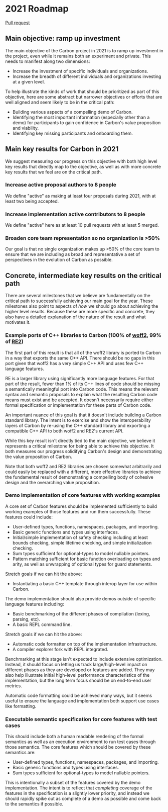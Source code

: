 # 2021 Roadmap

<!--
Part of the Carbon Language project, under the Apache License v2.0 with LLVM
Exceptions. See /LICENSE for license information.
SPDX-License-Identifier: Apache-2.0 WITH LLVM-exception
-->

[Pull request](https://github.com/carbon-language/carbon-lang/pull/253)

## Main objective: ramp up investment

The main objective of the Carbon project in 2021 is to ramp up investment in the
project, even while it remains both an experiment and private. This needs to
manifest along two dimensions:

-   Increase the investment of specific individuals and organizations.
-   Increase the breadth of different individuals and organizations investing at
    a given level.

To help illustrate the kinds of work that should be prioritized as part of this
objective, here are some abstract but narrower objectives or efforts that are
well aligned and seem likely to be in the critical path:

-   Building various aspects of a compelling demo of Carbon.
-   Identifying the most important information (especially other than a demo)
    for participants to gain confidence in Carbon's value proposition and
    viability.
-   Identifying key missing participants and onboarding them.

## Main key results for Carbon in 2021

We suggest measuring our progress on this objective with both high level key
results that directly map to the objective, as well as with more concrete key
results that we feel are on the critical path.

### Increase active proposal authors to 8 people

We define "active" as making at least four proposals during 2021, with at least
two being accepted.

### Increase implementation active contributors to 8 people

We define "active" here as at least 10 pull requests with at least 5 merged.

### Broaden core team representation so no organization is >50%

Our goal is that no single organization makes up >50% of the core team to ensure
that we are including as broad and representative a set of perspectives in the
evolution of Carbon as possible.

## Concrete, intermediate key results on the critical path

There are several milestones that we believe are fundamentally on the critical
path to successfully achieving our main goal for the year. These milestones also
point to aspects of _how_ we should go about achieving the higher level results.
Because these are more specific and concrete, they also have a detailed
explanation of the nature of the result and what motivates it.

### Example ports of C++ libraries to Carbon (100% of [woff2](https://github.com/google/woff2), 99% of [RE2](https://github.com/google/re2))

The first part of this result is that all of the woff2 library is ported to
Carbon in a way that exports the same C++ API. There should be no gaps in this
port given that woff2 has a very simple C++ API and uses few C++ language
features.

RE is a larger library using significantly more language features. For that part
of the result, fewer than 1% of its C++ lines of code should be missing a
semantically meaningful port into Carbon code. This means the relevant syntax
and semantic proposals to explain what the resulting Carbon code means must
exist and be accepted. It doesn't necessarily require either formal
specification or implementation for these parts of Carbon code.

An important nuance of this goal is that it doesn't include building a Carbon
standard library. The intent is to exercise and show the interoperability layers
of Carbon by re-using the C++ standard library and exporting a compatible C++
API to both woff2 and RE2's current API.

While this key result isn't directly tied to the main objective, we believe it
represents a critical milestone for being able to achieve this objective. It
both measures our progress solidifying Carbon's design and demonstrating the
value proposition of Carbon.

Note that both woff2 and RE2 libraries are chosen somewhat arbitrarily and could
easily be replaced with a different, more effective libraries to achieve the
fundamental result of demonstrating a compelling body of cohesive design and the
overarching value proposition.

### Demo implementation of core features with working examples

A core set of Carbon features should be implemented sufficiently to build
working examples of those features and run them successfully. These features
could include:

-   User-defined types, functions, namespaces, packages, and importing.
-   Basic generic functions and types using interfaces.
-   Initial/simple implementation of safety checking including at least bounds
    checking, simple lifetime checking, and simple initialization checking.
-   Sum types sufficient for optional-types to model nullable pointers.
-   Pattern matching sufficient for basic function overloading on types and
    arity, as well as unwrapping of optional types for guard statements.

Stretch goals if we can hit the above:

-   Instantiating a basic C++ template through interop layer for use within
    Carbon.

The demo implementation should also provide demos outside of specific language
features including:

-   Basic benchmarking of the different phases of compilation (lexing, parsing,
    etc).
-   A basic REPL command line.

Stretch goals if we can hit the above:

-   Automatic code formatter on top of the implementation infrastructure.
-   A compiler explorer fork with REPL integrated.

Benchmarking at this stage isn't expected to include extensive optimization.
Instead, it should focus on letting us track large/high-level impact on
different phases as they are developed or features are added. They may also help
illustrate initial high-level performance characteristics of the implementation,
but the long term focus should be on end-to-end user metrics.

Automatic code formatting could be achieved many ways, but it seems useful to
ensure the language and implementation both support use cases like formatting.

### Executable semantic specification for core features with test cases

This should include both a human readable rendering of the formal semantics as
well as an execution environment to run test cases through those semantics. The
core features which should be covered by these semantics are:

-   User-defined types, functions, namespaces, packages, and importing.
-   Basic generic functions and types using interfaces.
-   Sum types sufficient for optional-types to model nullable pointers.

This is intentionally a subset of the features covered by the demo
implementation. The intent is to reflect that _completing_ coverage of the
features in the specification is a slightly lower priority, and instead we
should rapidly spike out as complete of a demo as possible and come back to the
semantics if possible.
